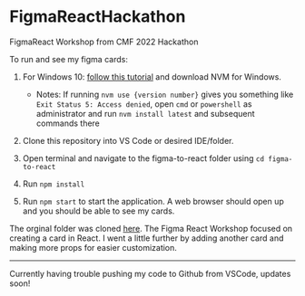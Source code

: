 # FigmaReactHackathon
FigmaReact Workshop from CMF 2022 Hackathon

To run and see my figma cards:

1. For Windows 10: [follow this tutorial](https://dev.to/skaytech/how-to-install-node-version-manager-nvm-for-windows-10-4nbi) and download NVM for Windows.
   * Notes: If running `nvm use {version number}` gives you something like `Exit Status 5: Access denied`, open `cmd` or `powershell` as administrator and run `nvm install latest` and subsequent commands there

2. Clone this repository into VS Code or desired IDE/folder.

3. Open terminal and navigate to the figma-to-react folder using `cd figma-to-react`

4. Run `npm install`

5. Run `npm start` to start the application. A web browser should open up and you should be able to see my cards.


The orginal folder was cloned [here](https://github.com/christylo/figma-to-react-workshop). The Figma React Workshop focused on creating a card in React. I went a little further by adding another card and making more props for easier customization.

---

Currently having trouble pushing my code to Github from VSCode, updates soon!
